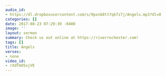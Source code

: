 ```yaml
---
audio_id:
- https://dl.dropboxusercontent.com/s/9pxnb8tt7qkfz7j/Angels.mp3?dl=0
categories: []
date: 2017-08-23 07:29:39 -0400
image: ''
layout: sermon
summary: Check us out online at https://riverrochester.com!
tags: []
title: Angels
verses:
- none
video_id:
- rXdfmO5xjVE
---
```

